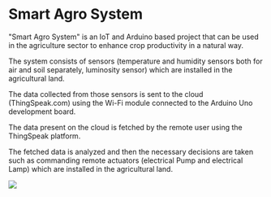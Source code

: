 # Smart Agro System
"Smart Agro System" is an IoT and Arduino based project that can be used in the agriculture sector to enhance crop productivity in a natural way.

The system consists of sensors (temperature and humidity sensors both for air and soil separately, luminosity sensor) which are installed in the agricultural land.

The data collected from those sensors is sent to the cloud (ThingSpeak.com) using the Wi-Fi module connected to the Arduino Uno development board.

The data present on the cloud is fetched by the remote user using the ThingSpeak platform.

The fetched data is analyzed and then the necessary decisions are taken such as commanding remote actuators (electrical Pump and electrical Lamp) which are installed in the agricultural land.

<p> 
<img src=“Block Diagram.jpg”>
</p>

